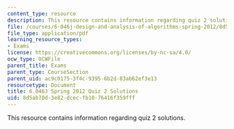 ```yaml
---
content_type: resource
description: This resource contains information regarding quiz 2 solutions.
file: /courses/6-046j-design-and-analysis-of-algorithms-spring-2012/8d5ab70d3e82dcecfb1076416f359fff_MIT6_046JS12_quiz2_sol.pdf
file_type: application/pdf
learning_resource_types:
- Exams
license: https://creativecommons.org/licenses/by-nc-sa/4.0/
ocw_type: OCWFile
parent_title: Exams
parent_type: CourseSection
parent_uid: ac9c0175-3f4c-9395-6b2d-83ab62ef3e13
resourcetype: Document
title: 6.046J Spring 2012 Quiz 2 Solutions
uid: 8d5ab70d-3e82-dcec-fb10-76416f359fff
---
```

This resource contains information regarding quiz 2 solutions.